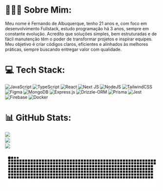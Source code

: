 # 🧑🏻‍💻 Sobre Mim:
Meu nome é Fernando de Albuquerque, tenho 21 anos e, com foco em desenvolvimento Fullstack, estudo programação há 3 anos, sempre em constante evolução. Acredito que soluções simples, bem estruturadas e de fácil manutenção têm o poder de transformar projetos e inspirar equipes. Meu objetivo é criar códigos claros, eficientes e alinhados às melhores práticas, sempre buscando entregar valor com qualidade.


# 💻 Tech Stack:
![JavaScript](https://img.shields.io/badge/javascript-%23323330.svg?style=for-the-badge&logo=javascript&logoColor=%23F7DF1E) ![TypeScript](https://img.shields.io/badge/typescript-%23007ACC.svg?style=for-the-badge&logo=typescript&logoColor=white) ![React](https://img.shields.io/badge/react-%2320232a.svg?style=for-the-badge&logo=react&logoColor=%2361DAFB) ![Next JS](https://img.shields.io/badge/Next.js-000000.svg?style=for-the-badge&logo=nextdotjs&logoColor=white) ![NodeJS](https://img.shields.io/badge/node.js-6DA55F?style=for-the-badge&logo=node.js&logoColor=white) ![TailwindCSS](https://img.shields.io/badge/tailwindcss-%2338B2AC.svg?style=for-the-badge&logo=tailwind-css&logoColor=white) ![Figma](https://img.shields.io/badge/figma-%23F24E1E.svg?style=for-the-badge&logo=figma&logoColor=white) ![MongoDB](https://img.shields.io/badge/MongoDB-%234ea94b.svg?style=for-the-badge&logo=mongodb&logoColor=white) ![Express.js](https://img.shields.io/badge/Express-000000.svg?style=for-the-badge&logo=Express&logoColor=white)  ![Drizzle-ORM](https://img.shields.io/badge/Drizzle-C5F74F.svg?style=for-the-badge&logo=Drizzle&logoColor=black) ![Prisma](https://img.shields.io/badge/Prisma-2D3748.svg?style=for-the-badge&logo=Prisma&logoColor=white) ![Jest](https://img.shields.io/badge/-jest-%23C21325?style=for-the-badge&logo=jest&logoColor=white) ![Firebase](https://img.shields.io/badge/firebase-a08021?style=for-the-badge&logo=firebase&logoColor=ffcd34) ![Docker](https://img.shields.io/badge/Docker-2496ED.svg?style=for-the-badge&logo=Docker&logoColor=white)
# 📊 GitHub Stats:
![](https://github-readme-stats.vercel.app/api?username=fernandoalbuquerqueponte&theme=dark&hide_border=true&include_all_commits=true&count_private=true)<br/>
![](https://github-readme-streak-stats.herokuapp.com/?user=fernandoalbuquerqueponte&theme=dark&hide_border=true)<br/>
![](https://github-readme-stats.vercel.app/api/top-langs/?username=fernandoalbuquerqueponte&theme=dark&hide_border=true&include_all_commits=true&count_private=true&layout=compact)


<div align-center>

<img src="https://raw.githubusercontent.com/fernandoalbuquerqueponte/fernandoalbuquerqueponte/output/snake.svg" alt="Snake animation" />
  
</div>

<!-- Proudly created with GPRM ( https://gprm.itsvg.in ) -->
